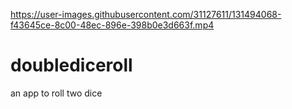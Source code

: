


https://user-images.githubusercontent.com/31127611/131494068-f43645ce-8c00-48ec-896e-398b0e3d663f.mp4



# doublediceroll
an app to roll two dice
